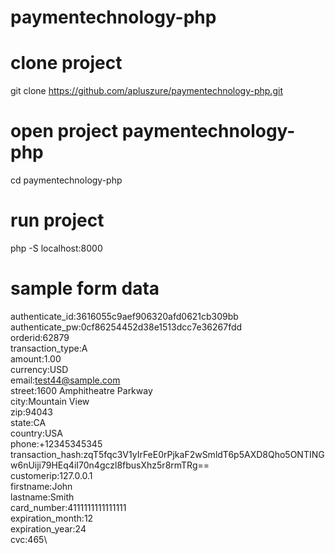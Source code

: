# paymentechnology-php

# clone project

git clone https://github.com/apluszure/paymentechnology-php.git

# open project paymentechnology-php

cd paymentechnology-php

# run project

php -S localhost:8000



# sample form data

authenticate_id:3616055c9aef906320afd0621cb309bb\
authenticate_pw:0cf86254452d38e1513dcc7e36267fdd\
orderid:62879\
transaction_type:A\
amount:1.00\
currency:USD\
email:test44@sample.com\
street:1600 Amphitheatre Parkway\
city:Mountain View\
zip:94043\
state:CA\
country:USA\
phone:+12345345345\
transaction_hash:zqT5fqc3V1yIrFeE0rPjkaF2wSmldT6p5AXD8Qho5ONTINGw6nUiji79HEq4iI70n4gczl8fbusXhz5r8rmTRg==\
customerip:127.0.0.1\
firstname:John\
lastname:Smith\
card_number:4111111111111111\
expiration_month:12\
expiration_year:24\
cvc:465\
